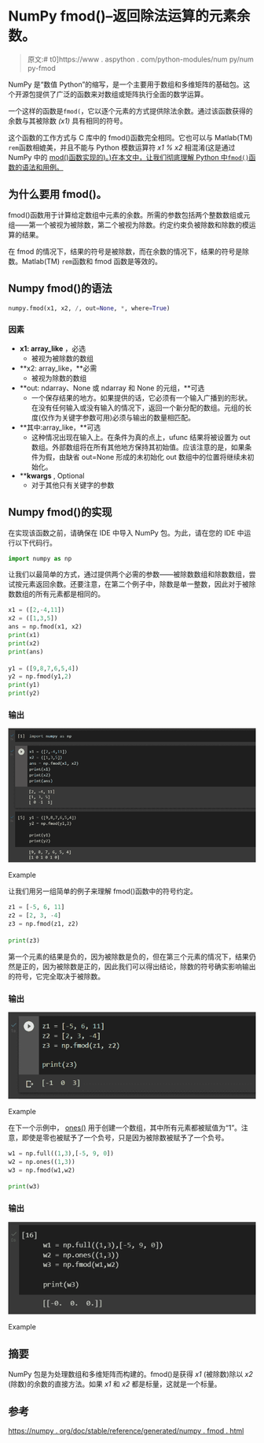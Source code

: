 # NumPy fmod()–返回除法运算的元素余数。

> 原文:# t0]https://www . aspython . com/python-modules/num py/num py-fmod

NumPy 是“数值 Python”的缩写，是一个主要用于数组和多维矩阵的基础包。这个开源包提供了广泛的函数来对数组或矩阵执行全面的数学运算。

一个这样的函数是`fmod(`，它以逐个元素的方式提供除法余数。通过该函数获得的余数与其被除数 *(x1)* 具有相同的符号。

这个函数的工作方式与 C 库中的 fmod()函数完全相同。它也可以与 Matlab(TM) `rem`函数相媲美，并且不能与 Python 模数运算符 *x1 % x2* 相混淆(这是通过 NumPy 中的 [mod()函数实现的)。)在本文中，让我们彻底理解 Python 中`fmod()`函数的语法和用例。](https://www.askpython.com/python-modules/numpy/numpy-mod)

## 为什么要用 fmod()。

fmod()函数用于计算给定数组中元素的余数。所需的参数包括两个整数数组或元组——第一个被视为被除数，第二个被视为除数。约定约束负被除数和除数的模运算的结果。

在 fmod 的情况下，结果的符号是被除数，而在余数的情况下，结果的符号是除数。Matlab(TM) `rem`函数和 fmod 函数是等效的。

## Numpy fmod()的语法

```py
numpy.fmod(x1, x2, /, out=None, *, where=True)

```

### 因素

*   **x1: array_like** ，必选
    *   被视为被除数的数组
*   **x2: array_like，**必需
    *   被视为除数的数组
*   **out: ndarray、None 或 ndarray 和 None 的元组，**可选
    *   一个保存结果的地方。如果提供的话，它必须有一个输入广播到的形状。在没有任何输入或没有输入的情况下，返回一个新分配的数组。元组的长度(仅作为关键字参数可用)必须与输出的数量相匹配。
*   **其中:array_like，**可选
    *   这种情况出现在输入上。在条件为真的点上，ufunc 结果将被设置为 out 数组。外部数组将在所有其他地方保持其初始值。应该注意的是，如果条件为假，由缺省 out=None 形成的未初始化 out 数组中的位置将继续未初始化。
*   ****kwargs** , Optional
    *   对于其他只有关键字的参数

## Numpy fmod()的实现

在实现该函数之前，请确保在 IDE 中导入 NumPy 包。为此，请在您的 IDE 中运行以下代码行。

```py
import numpy as np

```

让我们以最简单的方式，通过提供两个必需的参数——被除数数组和除数数组，尝试按元素返回余数。还要注意，在第二个例子中，除数是单一整数，因此对于被除数数组的所有元素都是相同的。

```py
x1 = ([2,-4,11])
x2 = ([1,3,5])
ans = np.fmod(x1, x2)
print(x1)
print(x2)
print(ans)

y1 = ([9,8,7,6,5,4])
y2 = np.fmod(y1,2)
print(y1)
print(y2)

```

### 输出

![Example](img/900c67809ce088c5acc74f09b51e4977.png)

Example

让我们用另一组简单的例子来理解 fmod()函数中的符号约定。

```py
z1 = [-5, 6, 11]
z2 = [2, 3, -4]
z3 = np.fmod(z1, z2)

print(z3)

```

第一个元素的结果是负的，因为被除数是负的，但在第三个元素的情况下，结果仍然是正的，因为被除数是正的，因此我们可以得出结论，除数的符号确实影响输出的符号，它完全取决于被除数。

### 输出

![Screenshot 715](img/de6607bcc34f33d55caa67c25a12a4bb.png)

Example

在下一个示例中， [ones()](https://www.askpython.com/python-modules/numpy/numpy-ones) 用于创建一个数组，其中所有元素都被赋值为“1”。注意，即使是零也被赋予了一个负号，只是因为被除数被赋予了一个负号。

```py
w1 = np.full((1,3),[-5, 9, 0])
w2 = np.ones((1,3))
w3 = np.fmod(w1,w2)

print(w3)

```

### 输出

![Screenshot 716](img/a8d489c3af192343d145131a85de447b.png)

Example

## 摘要

NumPy 包是为处理数组和多维矩阵而构建的。fmod()是获得 *x1* (被除数)除以 *x2* (除数)的余数的直接方法。如果 *x1* 和 *x2* 都是标量，这就是一个标量。

## 参考

[https://numpy . org/doc/stable/reference/generated/numpy . fmod . html](https://numpy.org/doc/stable/reference/generated/numpy.fmod.html)